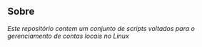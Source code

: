 ## Sobre
*Este repositório contem um conjunto de scripts voltados para o gerenciamento de contas locais no Linux*
